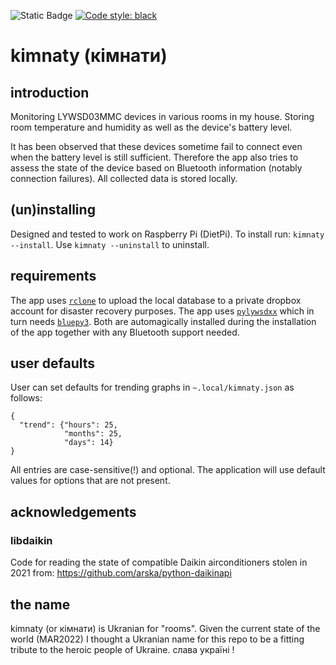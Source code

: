 ![Static Badge](https://img.shields.io/badge/release-rolling-lightgreen)
[![Code style: black](https://img.shields.io/badge/code%20style-black-000000.svg)](https://github.com/psf/black)

# kimnaty (кімнати)

## introduction

Monitoring LYWSD03MMC devices in various rooms in my house. Storing room temperature and humidity as well as the
device's battery level.

It has been observed that these devices sometime fail to connect even when the battery level is still sufficient.
Therefore the app also tries to assess the state of the device based on Bluetooth information (notably connection
failures). All collected data is stored locally.

## (un)installing

Designed and tested to work on Raspberry Pi (DietPi).
To install run: `kimnaty --install`.
Use `kimnaty --uninstall` to uninstall.

## requirements
The app uses [`rclone`](https://rclone.org/) to upload the local database to a private dropbox account for
disaster recovery purposes.
The app uses [`pylywsdxx`](https://pypi.org/project/pylywsdxx/) which in turn
needs [`bluepy3`](https://pypi.org/project/bluepy3/). Both are automagically installed during the installation
of the app together with any Bluetooth support needed.

## user defaults
User can set defaults for trending graphs in `~.local/kimnaty.json` as follows:
```(json)
{
  "trend": {"hours": 25,
            "months": 25,
            "days": 14}
}
```
All entries are case-sensitive(!) and optional. The application will use default values for options that are not present.

## acknowledgements
### libdaikin

Code for reading the state of compatible Daikin airconditioners stolen in 2021
from: https://github.com/arska/python-daikinapi

## the name

kimnaty (or кімнати) is Ukranian for "rooms". Given the current state of the world (MAR2022) I thought a Ukranian name
for this repo to be a fitting tribute to the heroic people of Ukraine.
слава україні !
